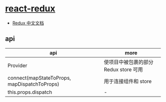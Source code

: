 # [react-redux](https://react-redux.js.org/)

- [Redux 中文文档](https://www.redux.org.cn/)

## api

| api                                          | more                                  |
| -------------------------------------------- | ------------------------------------- |
| Provider                                     | 使项目中被包裹的部分 Redux store 可用 |
| connect(mapStateToProps, mapDispatchToProps) | 用于连接组件和 store                  |
| this.props.dispatch                          | -                                     |
